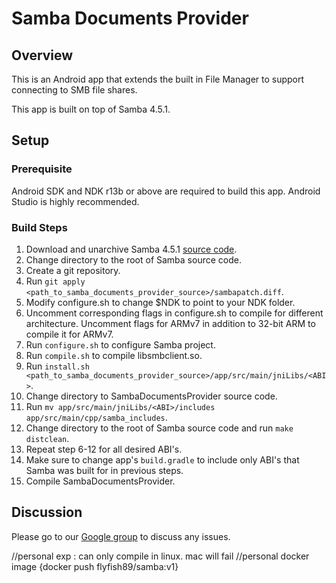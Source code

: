 # Samba Documents Provider
## Overview
This is an Android app that extends the built in File Manager to support connecting to SMB
file shares.

This app is built on top of Samba 4.5.1.

## Setup
### Prerequisite
Android SDK and NDK r13b or above are required to build this app. Android Studio is highly
recommended.

### Build Steps
1. Download and unarchive Samba 4.5.1 [source code][samba-source].
2. Change directory to the root of Samba source code.
3. Create a git repository.
4. Run `git apply <path_to_samba_documents_provider_source>/sambapatch.diff`.
5. Modify configure.sh to change $NDK to point to your NDK folder.
6. Uncomment corresponding flags in configure.sh to compile for different architecture.
   Uncomment flags for ARMv7 in addition to 32-bit ARM to compile it for ARMv7.
7. Run `configure.sh` to configure Samba project.
8. Run `compile.sh` to compile libsmbclient.so.
9. Run `install.sh <path_to_samba_documents_provider_source>/app/src/main/jniLibs/<ABI>`.
10. Change directory to SambaDocumentsProvider source code.
11. Run `mv app/src/main/jniLibs/<ABI>/includes app/src/main/cpp/samba_includes`.
12. Change directory to the root of Samba source code and run `make distclean`.
13. Repeat step 6-12 for all desired ABI's.
14. Make sure to change app's `build.gradle` to include only ABI's that Samba was built
    for in previous steps.
15. Compile SambaDocumentsProvider.

## Discussion
Please go to our [Google group][discussion] to discuss any issues.


[samba-source]: https://download.samba.org/pub/samba/stable/samba-4.5.1.tar.gz
[discussion]: https://groups.google.com/forum/#!forum/samba-documents-provider.
//personal exp : can only compile in linux. mac will fail
//personal docker image {docker push flyfish89/samba:v1}
